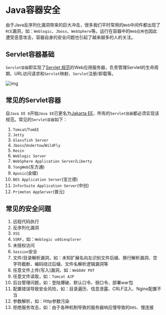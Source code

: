 # Java容器安全

由于Java反序列化漏洞带来的巨大冲击，很多我们平时常用的`Web`中间件都出现了`RCE`漏洞，如：`Weblogic`、`Jboss`、`WebSphere`等。运行在容器中的`Web应用`也因此遭受恶意攻击，容器自身的安全问题也引起了越来越多的人的关注。

## Servlet容器基础

`Servlet容器`即实现了[Servlet 规范](https://javaee.github.io/servlet-spec/)的Web应用服务器，负责管理Servlet的生命周期、URL访问请求和`Servlet`映射、`Servlet`注册/卸载等。

![img](https://oss.javasec.org/images/image-20200918172715530.png)

## 常见的Servlet容器

自`Java EE 8`开始`Java EE`已更名为[Jakarta EE](https://jakarta.ee/)，所有的`Servlet容器`都必须实现该规范。常见的`Servlet容器`如下：

1. `Tomcat`/`TomEE`
2. `Jetty`
3. `Glassfish Server`
4. `Jboss`/`Undertow`/`WildFly`
5. `Resin`
6. `Weblogic Server`
7. `WebSphere Application Server`/`Liberty`
8. `TongWeb`(东方通)
9. `Apusic`(金蝶)
10. `BES Application Server`(宝兰德)
11. `InforSuite Application Server`(中创)
12. `Primeton AppServer`(普元)

## 常见的安全问题

1. 远程代码执行
2. 反序列化漏洞
3. `XSS`
4. `SSRF`，如：`Weblogic uddiexplorer`
5. 未授权访问
6. `Session`安全
7. 文件/目录解析漏洞，如：未知扩展名向左识别文件后缀、换行解析漏洞、空字符截断、编码绕过后缀、文件名解析逻辑漏洞等
8. 任意文件上传(写入)漏洞，如：`WebDAV PUT`
9. 任意文件读取，如：`Tomcat AJP`
10. 后台管理问题，如：登陆爆破、默认口令、弱口令、部署war包
11. 配置错误导致安全风险，如：目录遍历、信息泄露、CRLF注入、Nginx配置不当
12. 参数解析，如：Http参数污染
13. 拒绝服务攻击，如：由于各种机制导致的服务器响应慢导致的`DOS`、慢连接

